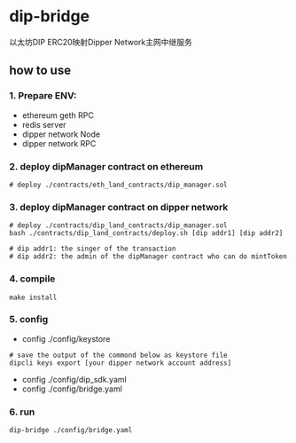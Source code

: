 # dip-bridge
以太坊DIP ERC20映射Dipper Network主网中继服务

## how to use
### 1. Prepare ENV: 
- ethereum geth RPC
- redis server
- dipper network Node
- dipper network RPC

### 2. deploy dipManager contract on ethereum
```
# deploy ./contracts/eth_land_contracts/dip_manager.sol
```

### 3. deploy dipManager contract on dipper network
```
# deploy ./contracts/dip_land_contracts/dip_manager.sol
bash ./contracts/dip_land_contracts/deploy.sh [dip addr1] [dip addr2]

# dip addr1: the singer of the transaction
# dip addr2: the admin of the dipManager contract who can do mintToken
```

### 4. compile
```
make install
```

### 5. config
- config ./config/keystore
```
# save the output of the commond below as keystore file
dipcli keys export [your dipper network account address]
```
- config ./config/dip_sdk.yaml
- config ./config/bridge.yaml

### 6. run
```
dip-bridge ./config/bridge.yaml
```